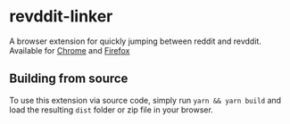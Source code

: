 # revddit-linker
A browser extension for quickly jumping between reddit and revddit. Available for [Chrome](https://chrome.google.com/webstore/detail/revddit-linker/jgnigeenijnjlahckhfomimnjadmkmah) and [Firefox](https://addons.mozilla.org/en-US/firefox/addon/revddit-linker/)

## Building from source

To use this extension via source code, simply run `yarn && yarn build` and load the resulting `dist` folder or zip file in your browser.
